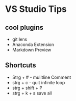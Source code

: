 # VS Studio Tips

## cool plugins

- git lens
- Anaconda Extension
- Markdown Preview


## Shortcuts
- Strg + # - mulitline Comment
- strg + c - quit infinite loop
- strg + shift +  P
- strg + k + s save all